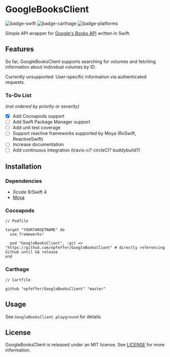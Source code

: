 #  GoogleBooksClient

![badge-swift] ![badge-carthage] ![badge-platforms]

Simple API wrapper for [Google's Books API](https://developers.google.com/books/) written in Swift.

## Features

So far, GoogleBooksClient supports searching for volumes and fetching information about individual volumes by ID.

Currently unsupported: User-specific information via authenticated requests.

### To-Do List
_(not ordered by priority or severity)_

* [x] Add Cocoapods support
* [ ] Add Swift Package Manager support
* [ ] Add unit test coverage
* [ ] Support reactive frameworks supported by Moya (RxSwift, ReactiveSwift)
* [ ] Increase documentation
* [ ] Add continuous integration (travis-ci? circleCI? buddybuild?)

## Installation

### Dependencies

* Xcode 9/Swift 4
* [Moya](https://github.com/Moya/Moya)

### Cocoapods

```
// Podfile

target "YOURTARGETNAME" do
  use_frameworks!

  pod "GoogleBooksClient", :git => "https://github.com/opfeffer/GoogleBooksClient" # directly referencing Github until GA release
end
```

### Carthage

```
// Cartfile

github "opfeffer/GoogleBooksClient" "master"
```

## Usage

See `GoogleBooksClient.playground` for details.

## License

GoogleBooksClient is released under an MIT license. See [LICENSE](LICENSE) for more information.


[badge-swift]: https://img.shields.io/badge/swift%20version-4.0-green.svg
[badge-carthage]: https://img.shields.io/badge/compatible-carthage-brightgreen.svg
[badge-platforms]: https://img.shields.io/badge/platforms-iOS-lightgrey.svg

